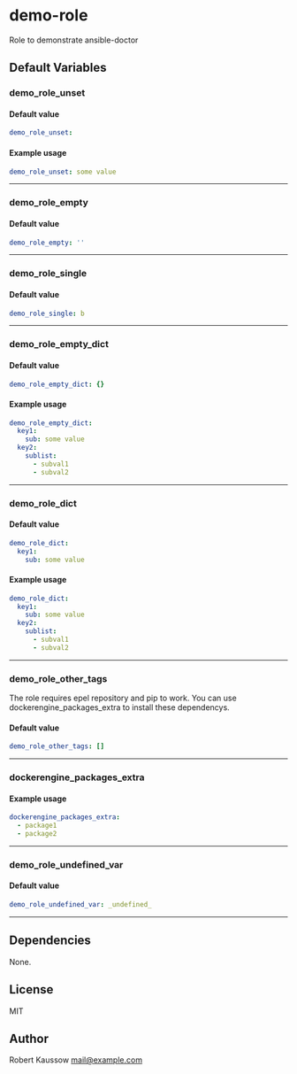 # demo-role

Role to demonstrate ansible-doctor

## Default Variables

### demo_role_unset

#### Default value

```YAML
demo_role_unset:
```

#### Example usage

```YAML
demo_role_unset: some value
```


-----

### demo_role_empty

#### Default value

```YAML
demo_role_empty: ''
```

---

### demo_role_single

#### Default value

```YAML
demo_role_single: b
```

---

### demo_role_empty_dict

#### Default value

```YAML
demo_role_empty_dict: {}
```

#### Example usage

```YAML
demo_role_empty_dict:
  key1:
    sub: some value
  key2:
    sublist:
      - subval1
      - subval2
```


---

### demo_role_dict

#### Default value

```YAML
demo_role_dict:
  key1:
    sub: some value
```

#### Example usage

```YAML
demo_role_dict:
  key1:
    sub: some value
  key2:
    sublist:
      - subval1
      - subval2
```


---

### demo_role_other_tags

The role requires epel repository and pip to work.
You can use dockerengine_packages_extra to install these dependencys.

#### Default value

```YAML
demo_role_other_tags: []
```

---

### dockerengine_packages_extra

#### Example usage

```YAML
dockerengine_packages_extra:
  - package1
  - package2
```


---

### demo_role_undefined_var

#### Default value

```YAML
demo_role_undefined_var: _undefined_
```

---

## Dependencies

None.

## License

MIT

## Author

Robert Kaussow <mail@example.com>
